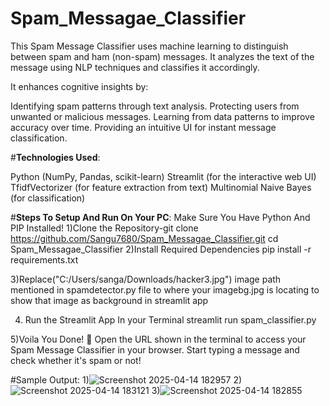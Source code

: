 # Spam_Messagae_Classifier

This Spam Message Classifier uses machine learning to distinguish between spam and ham (non-spam) messages. It analyzes the text of the message using NLP techniques and classifies it accordingly.

It enhances cognitive insights by:

Identifying spam patterns through text analysis.
Protecting users from unwanted or malicious messages.
Learning from data patterns to improve accuracy over time.
Providing an intuitive UI for instant message classification.

#__Technologies Used__:

Python (NumPy, Pandas, scikit-learn)
Streamlit (for the interactive web UI)
TfidfVectorizer (for feature extraction from text)
Multinomial Naive Bayes (for classification)

#__Steps To Setup And Run On Your PC__:
   Make Sure You Have Python And PIP Installed!
1)Clone the Repository-git clone https://github.com/Sangu7680/Spam_Messagae_Classifier.git
    cd Spam_Messagae_Classifier
2)Install Required Dependencies
pip install -r requirements.txt

3)Replace("C:/Users/sanga/Downloads/hacker3.jpg") image path mentioned in spamdetector.py file to where your imagebg.jpg is locating to show that image as background in streamlit app

4) Run the Streamlit App In your Terminal
streamlit run spam_classifier.py

5)Voila You Done! 🎉
Open the URL shown in the terminal to access your Spam Message Classifier in your browser. Start typing a message and check whether it's spam or not!



#Sample Output:
1)![Screenshot 2025-04-14 182957](https://github.com/user-attachments/assets/2cab63db-2f1e-41ab-ad1b-681e605da405)
2)![Screenshot 2025-04-14 183121](https://github.com/user-attachments/assets/82eea57e-374a-4efe-8ff9-7d462605ff5d)
3)![Screenshot 2025-04-14 182855](https://github.com/user-attachments/assets/38b9000f-3697-43c8-9846-0d7a122bcd26)



